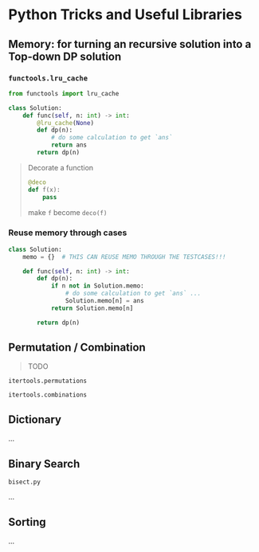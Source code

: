 # Python Tricks and Useful Libraries

## Memory: for turning an recursive solution into a Top-down DP solution

### `functools.lru_cache`

```py
from functools import lru_cache

class Solution:
    def func(self, n: int) -> int:
        @lru_cache(None)
        def dp(n):
            # do some calculation to get `ans`
            return ans
        return dp(n)
```

> Decorate a function
>
> ```py
> @deco
> def f(x):
>     pass
> ```
>
> make `f` become `deco(f)`

### Reuse memory through cases

```py
class Solution:
    memo = {}  # THIS CAN REUSE MEMO THROUGH THE TESTCASES!!!

    def func(self, n: int) -> int:
        def dp(n):
            if n not in Solution.memo:
                # do some calculation to get `ans` ...
                Solution.memo[n] = ans
            return Solution.memo[n]

        return dp(n)
```

## Permutation / Combination

> TODO

`itertools.permutations`

`itertools.combinations`

## Dictionary

...

## Binary Search

`bisect.py`

...

## Sorting

...
